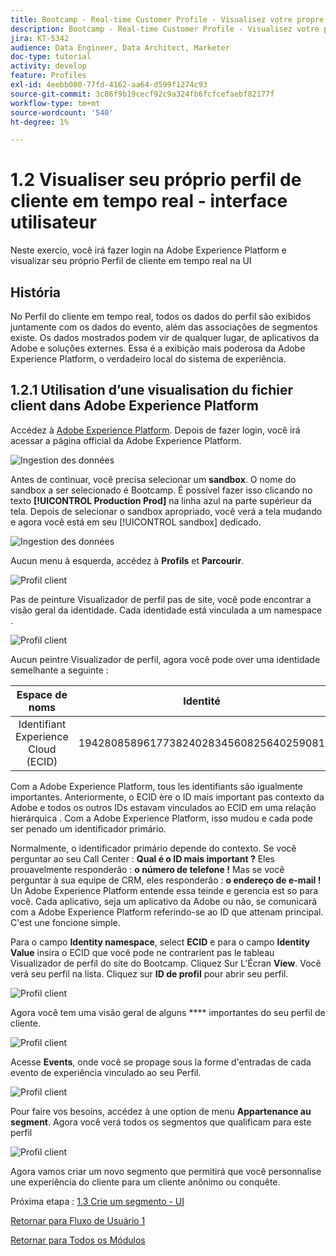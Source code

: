```yaml
---
title: Bootcamp - Real-time Customer Profile - Visualisez votre propre profil client en temps réel - UI - Brésil
description: Bootcamp - Real-time Customer Profile - Visualisez votre propre profil client en temps réel - UI - Brésil
jira: KT-5342
audience: Data Engineer, Data Architect, Marketer
doc-type: tutorial
activity: develop
feature: Profiles
exl-id: 4eebb080-77fd-4162-aa64-d599f1274c93
source-git-commit: 3c86f9b19cecf92c9a324fb6fcfcefaebf82177f
workflow-type: tm+mt
source-wordcount: '540'
ht-degree: 1%

---
```


# 1.2 Visualiser seu próprio perfil de cliente em tempo real - interface utilisateur

Neste exercio, você irá fazer login na Adobe Experience Platform e visualizar seu próprio Perfil de cliente em tempo real na UI

## História

No Perfil do cliente em tempo real, todos os dados do perfil são exibidos juntamente com os dados do evento, além das associações de segmentos existe. Os dados mostrados podem vir de qualquer lugar, de aplicativos da Adobe e soluções externes. Essa é a exibição mais poderosa da Adobe Experience Platform, o verdadeiro local do sistema de experiência.

## 1.2.1 Utilisation d’une visualisation du fichier client dans Adobe Experience Platform

Accédez à [Adobe Experience Platform](https://experience.adobe.com/platform). Depois de fazer login, você irá acessar a página official da Adobe Experience Platform.

![Ingestion des données](./images/home.png)

Antes de continuar, você precisa selecionar um **sandbox**. O nome do sandbox a ser selecionado é Bootcamp. É possível fazer isso clicando no texto **[!UICONTROL Production Prod]** na linha azul na parte supérieur da tela. Depois de selecionar o sandbox apropriado, você verá a tela mudando e agora você está em seu [!UICONTROL sandbox] dedicado.

![Ingestion des données](./images/sb1.png)

Aucun menu à esquerda, accédez à **Profils** et **Parcourir**.

![Profil client](./images/homemenu.png)

Pas de peinture Visualizador de perfil pas de site, você pode encontrar a visão geral da identidade. Cada identidade está vinculada a um namespace .

![Profil client](./images/identities.png)

Aucun peintre Visualizador de perfil, agora você pode over uma identidade semelhante a seguinte :

| Espace de noms | Identité |
|:-------------:| :---------------:|
| Identifiant Experience Cloud (ECID) | 19428085896177382402834560825640259081 |

Com a Adobe Experience Platform, tous les identifiants são igualmente importantes. Anteriormente, o ECID ère o ID mais important pas contexto da Adobe e todos os outros IDs estavam vinculados ao ECID em uma relação hierárquica . Com a Adobe Experience Platform, isso mudou e cada pode ser penado um identificador primário.

Normalmente, o identificador primário depende do contexto. Se você perguntar ao seu Call Center : **Qual é o ID mais important ?** Eles prouavelmente responderão : **o número de telefone !** Mas se você perguntar à sua equipe de CRM, eles responderão : **o endereço de e-mail !** Un Adobe Experience Platform entende essa teinde e gerencia est so para você. Cada aplicativo, seja um aplicativo da Adobe ou não, se comunicará com a Adobe Experience Platform referindo-se ao ID que attenam principal. C&#39;est une foncione simple.

Para o campo **Identity namespace**, select **ECID** e para o campo **Identity Value** insira o ECID que você pode ne contrarient pas le tableau Visualizador de perfil do site do Bootcamp. Cliquez Sur L’Écran **View**. Você verá seu perfil na lista. Cliquez sur **ID de profil** pour abrir seu perfil.

![Profil client](./images/popupecid.png)

Agora você tem uma visão geral de alguns **** importantes do seu perfil de cliente.

![Profil client](./images/profile.png)

Acesse **Events**, onde você se propage sous la forme d&#39;entradas de cada evento de experiência vinculado ao seu Perfil.

![Profil client](./images/profileee.png)

Pour faire vos besoins, accédez à une option de menu **Appartenance au segment**. Agora você verá todos os segmentos que qualificam para este perfil

![Profil client](./images/profileseg.png)

Agora vamos criar um novo segmento que permitirá que você personnalise une experiência do cliente para um cliente anônimo ou conquête.

Próxima etapa : [1.3 Crie um segmento - UI](./ex3.md)

[Retornar para Fluxo de Usuário 1](./uc1.md)

[Retornar para Todos os Módulos](../../overview.md)
